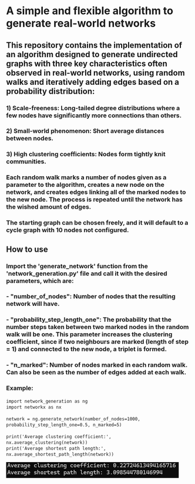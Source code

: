 # A simple and flexible algorithm to generate real-world networks

## This repository contains the implementation of an algorithm designed to generate undirected graphs with three key characteristics often observed in real-world networks, using random walks and iteratively adding edges based on a probability distribution:
### 1) Scale-freeness: Long-tailed degree distributions where a few nodes have significantly more connections than others.
### 2) Small-world phenomenon: Short average distances between nodes.
### 3) High clustering coefficients: Nodes form tightly knit communities.

### Each random walk marks a number of nodes given as a parameter to the algorithm, creates a new node on the network, and creates edges linking all of the marked nodes to the new node. The process is repeated until the network has the wished amount of edges.

### The starting graph can be chosen freely, and it will default to a cycle graph with 10 nodes not configured.

## How to use
### Import the 'generate_network' function from the 'network_generation.py' file and call it with the desired parameters, which are:

### - "number_of_nodes": Number of nodes that the resulting network will have.

### - "probability_step_length_one": The probability that the number steps taken between two marked nodes in the random walk will be one. This parameter increases the clustering coefficient, since if two neighbours are marked (length of step = 1) and connected to the new node, a triplet is formed.

### - "n_marked": Number of nodes marked in each random walk. Can also be seen as the number of edges added at each walk.

### Example:
```
import network_generation as ng
import networkx as nx

network = ng.generate_network(number_of_nodes=1000, probability_step_length_one=0.5, n_marked=5)

print('Average clustering coefficient:', nx.average_clustering(network))
print('Average shortest path length:', nx.average_shortest_path_length(network))
```
![example2](./images/example2.png)
